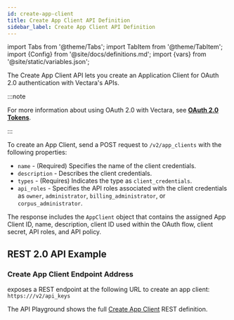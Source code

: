 ```yaml
---
id: create-app-client
title: Create App Client API Definition
sidebar_label: Create App Client API Definition
---
```


import Tabs from '@theme/Tabs';
import TabItem from '@theme/TabItem';
import {Config} from '@site/docs/definitions.md';
import {vars} from '@site/static/variables.json';

The Create App Client API lets you create an Application Client for OAuth 2.0 
authentication with Vectara's APIs.

:::note

For more information about using OAuth 2.0 with Vectara, see 
[**OAuth 2.0 Tokens**](/docs/learn/authentication/oauth-2).

:::

To create an App Client, send a POST request to `/v2/app_clients` with the 
following properties:

* `name` - (Required) Specifies the name of the client credentials.
* `description` - Describes the client credentials.
* `types` - (Requires) Indicates the type as `client_credentials`.
* `api_roles` - Specifies the API roles associated with the client credentials 
  as `owner`, `administrator`, `billing_administrator`, or `corpus_administrator`.

The response includes the `AppClient` object that contains the assigned App 
Client ID, name, description, client ID used within the OAuth flow, client 
secret, API roles, and API policy.

## REST 2.0 API Example

### Create App Client Endpoint Address

<Config v="names.product"/> exposes a REST endpoint at the following URL
to create an app client:
<code>https://<Config v="domains.rest.indexing"/>/v2/api_keys</code>

The API Playground shows the full [Create App Client](/docs/rest-api/create-app-client) REST definition.
